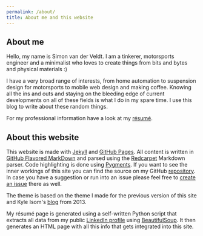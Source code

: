 ```yaml
---
permalink: /about/
title: About me and this website
---
```


## About me
Hello, my name is Simon van der Veldt. I am a tinkerer, motorsports engineer and a minimalist who loves to create things from bits and bytes and physical materials :)

I have a very broad range of interests, from home automation to suspension design for motorsports to mobile web design and making coffee. Knowing all the ins and outs and staying on the bleeding edge of current developments on all of these fields is what I do in my spare time.
I use this blog to write about these random things.

For my professional information have a look at my [résumé](/resume/).

## About this website
This website is made with [Jekyll](http://jekyllrb.com) and [GitHub Pages](https://pages.github.com/). All content is written in [GitHub Flavored MarkDown](https://help.github.com/articles/github-flavored-markdown) and parsed using the [Redcarpet](https://github.com/vmg/redcarpet) Markdown parser. Code highlighting is done using [Pygments](http://pygments.org).
If you want to see the inner workings of this site you can find the source on my GitHub [repository](https://github.com/simonvanderveldt/simonvanderveldt.github.io).
In case you have a suggestion or run into an issue please feel free to [create an issue](https://github.com/simonvanderveldt/simonvanderveldt.github.io/issues/new) there as well.

The theme is based on the theme I made for the previous version of this site and Kyle Isom's [blog](http://kyleisom.net) from 2013.

My résumé page is generated using a self-written Python script that extracts all data from my public [LinkedIn profile](http://www.linkedin.com/in/simonvanderveldt) using [BeautifulSoup](http://www.crummy.com/software/BeautifulSoup/). It then generates an HTML page with all this info that gets integrated into this site.
